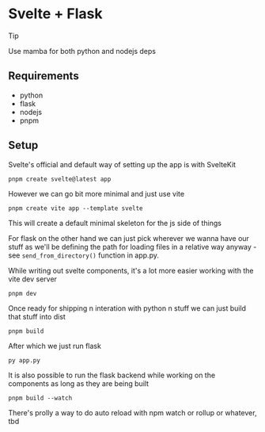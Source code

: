 # Svelte + Flask

> [!TIP]
> Use mamba for both python and nodejs deps

## Requirements

- python
- flask
- nodejs
- pnpm

## Setup

Svelte's official and default way of setting up the app is with SvelteKit

```
pnpm create svelte@latest app
```

However we can go bit more minimal and just use vite

```
pnpm create vite app --template svelte
```

This will create a default minimal skeleton for the js side of things

For flask on the other hand we can just pick wherever we wanna have our stuff as we'll be defining the path for loading files in a relative way anyway - see `send_from_directory()` function in app.py.

While writing out svelte components, it's a lot more easier working with the vite dev server 

```
pnpm dev
```

Once ready for shipping n interation with python n stuff we can just build that stuff into dist

```
pnpm build
```

After which we just run flask

```
py app.py
```

It is also possible to run the flask backend while working on the components as long as they are being built

```
pnpm build --watch
```

There's prolly a way to do auto reload with npm watch or rollup or whatever, tbd
